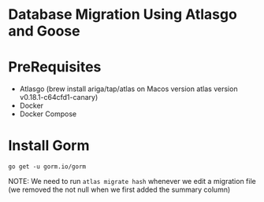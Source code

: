 # Database Migration Using Atlasgo and Goose


# PreRequisites
* Atlasgo (brew install ariga/tap/atlas on Macos version atlas version v0.18.1-c64cfd1-canary)
* Docker
* Docker Compose

# Install Gorm
`go get -u gorm.io/gorm`

NOTE: We need to run `atlas migrate hash` whenever we edit a migration file (we removed the not null when we first 
added the summary column)